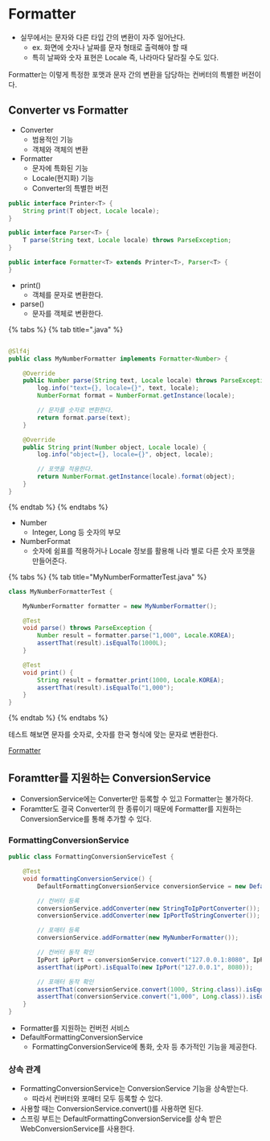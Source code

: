 # Formatter

- 실무에서는 문자와 다른 타입 간의 변환이 자주 일어난다.
    - ex. 화면에 숫자나 날짜를 문자 형태로 출력해야 할 때
    - 특히 날짜와 숫자 표현은 Locale 즉, 나라마다 달라질 수도 있다.

Formatter는 이렇게 특정한 포맷과 문자 간의 변환을 담당하는 컨버터의 특별한 버전이다.

## Converter vs Formatter

- Converter
    - 범용적인 기능
    - 객체와 객체의 변환
- Formatter
    - 문자에 특화된 기능
    - Locale(현지화) 기능
    - Converter의 특별한 버전

```java
public interface Printer<T> {
    String print(T object, Locale locale);
}

public interface Parser<T> {
    T parse(String text, Locale locale) throws ParseException;
}

public interface Formatter<T> extends Printer<T>, Parser<T> {
}
```

- print()
    - 객체를 문자로 변환한다.
- parse()
    - 문자를 객체로 변환한다.

{% tabs %} {% tab title=".java" %}

```java

@Slf4j
public class MyNumberFormatter implements Formatter<Number> {

    @Override
    public Number parse(String text, Locale locale) throws ParseException {
        log.info("text={}, locale={}", text, locale);
        NumberFormat format = NumberFormat.getInstance(locale);

        // 문자를 숫자로 변환한다.
        return format.parse(text);
    }

    @Override
    public String print(Number object, Locale locale) {
        log.info("object={}, locale={}", object, locale);

        // 포맷을 적용한다.
        return NumberFormat.getInstance(locale).format(object);
    }
}
```

{% endtab %} {% endtabs %}

- Number
    - Integer, Long 등 숫자의 부모
- NumberFormat
    - 숫자에 쉼표를 적용하거나 Locale 정보를 활용해 나라 별로 다른 숫자 포맷을 만들어준다.

{% tabs %} {% tab title="MyNumberFormatterTest.java" %}

```java
class MyNumberFormatterTest {

    MyNumberFormatter formatter = new MyNumberFormatter();

    @Test
    void parse() throws ParseException {
        Number result = formatter.parse("1,000", Locale.KOREA);
        assertThat(result).isEqualTo(1000L);
    }

    @Test
    void print() {
        String result = formatter.print(1000, Locale.KOREA);
        assertThat(result).isEqualTo("1,000");
    }
}
```

{% endtab %} {% endtabs %}

테스트 해보면 문자를 숫자로, 숫자를 한국 형식에 맞는 문자로 변환한다.

[Formatter](https://docs.spring.io/spring-framework/docs/current/reference/html/core.html#format)

## Foramtter를 지원하는 ConversionService

- ConversionService에는 Converter만 등록할 수 있고 Formatter는 불가하다.
- Foramtter도 결국 Converter의 한 종류이기 때문에 Formatter를 지원하는 ConversionService를 통해 추가할 수 있다.

### FormattingConversionService

```java
public class FormattingConversionServiceTest {

    @Test
    void formattingConversionService() {
        DefaultFormattingConversionService conversionService = new DefaultFormattingConversionService();

        // 컨버터 등록
        conversionService.addConverter(new StringToIpPortConverter());
        conversionService.addConverter(new IpPortToStringConverter());

        // 포매터 등록
        conversionService.addFormatter(new MyNumberFormatter());

        // 컨버터 동작 확인
        IpPort ipPort = conversionService.convert("127.0.0.1:8080", IpPort.class);
        assertThat(ipPort).isEqualTo(new IpPort("127.0.0.1", 8080));

        // 포매터 동작 확인
        assertThat(conversionService.convert(1000, String.class)).isEqualTo("1,000");
        assertThat(conversionService.convert("1,000", Long.class)).isEqualTo(1000L);
    }
}

```

- Formatter를 지원하는 컨버전 서비스
- DefaultFormattingConversionService
    - FormattingConversionService에 통화, 숫자 등 추가적인 기능을 제공한다.

### 상속 관계

- FormattingConversionService는 ConversionService 기능을 상속받는다.
    - 따라서 컨버터와 포매터 모두 등록할 수 있다.
- 사용할 때는 ConversionService.convert()를 사용하면 된다.
- 스프링 부트는 DefaultFormattingConversionService를 상속 받은 WebConversionService를 사용한다.